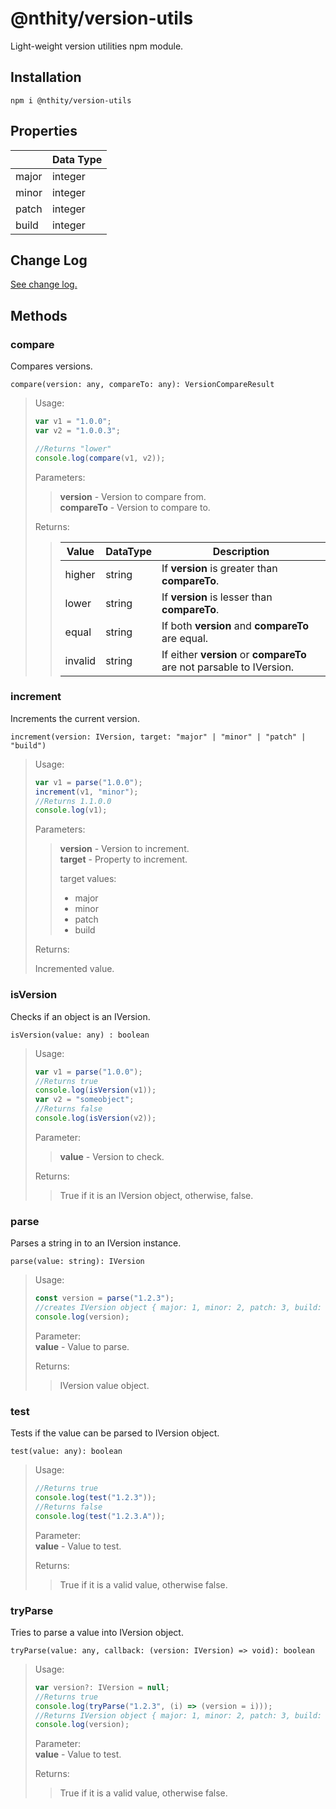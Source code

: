 # @nthity/version-utils

Light-weight version utilities npm module.

## Installation

```
npm i @nthity/version-utils
```

## Properties

|       | Data Type |
| ----- | --------- |
| major | integer   |
| minor | integer   |
| patch | integer   |
| build | integer   |

## Change Log

[See change log.](./CHANGELOG.md)

## Methods

### compare

Compares versions.

```
compare(version: any, compareTo: any): VersionCompareResult
```

> Usage:
>
> ```typescript
> var v1 = "1.0.0";
> var v2 = "1.0.0.3";
>
> //Returns "lower"
> console.log(compare(v1, v2));
> ```
>
> Parameters:
>
> > **version** - Version to compare from.  
> > **compareTo** - Version to compare to.
>
> Returns:
>
> > | Value   | DataType | Description                                                          |
> > | ------- | -------- | -------------------------------------------------------------------- |
> > | higher  | string   | If **version** is greater than **compareTo**.                        |
> > | lower   | string   | If **version** is lesser than **compareTo**.                         |
> > | equal   | string   | If both **version** and **compareTo** are equal.                     |
> > | invalid | string   | If either **version** or **compareTo** are not parsable to IVersion. |

### increment

Increments the current version.

```
increment(version: IVersion, target: "major" | "minor" | "patch" | "build")
```

> Usage:
>
> ```typescript
> var v1 = parse("1.0.0");
> increment(v1, "minor");
> //Returns 1.1.0.0
> console.log(v1);
> ```
>
> Parameters:
>
> > **version** - Version to increment.  
> > **target** - Property to increment.
> >
> > target values:
> >
> > - major
> > - minor
> > - patch
> > - build
>
> Returns:
>
> Incremented value.

### isVersion

Checks if an object is an IVersion.

```
isVersion(value: any) : boolean
```

> Usage:
>
> ```typescript
> var v1 = parse("1.0.0");
> //Returns true
> console.log(isVersion(v1));
> var v2 = "someobject";
> //Returns false
> console.log(isVersion(v2));
> ```
>
> Parameter:
>
> > **value** - Version to check.
>
> Returns:
>
> > True if it is an IVersion object, otherwise, false.

### parse

Parses a string in to an IVersion instance.

```
parse(value: string): IVersion
```

> Usage:
>
> ```typescript
> const version = parse("1.2.3");
> //creates IVersion object { major: 1, minor: 2, patch: 3, build: 0}
> console.log(version);
> ```
>
> Parameter:  
> **value** - Value to parse.
>
> Returns:
>
> > IVersion value object.

### test

Tests if the value can be parsed to IVersion object.

```
test(value: any): boolean
```

> Usage:
>
> ```typescript
> //Returns true
> console.log(test("1.2.3"));
> //Returns false
> console.log(test("1.2.3.A"));
> ```
>
> Parameter:  
> **value** - Value to test.
>
> Returns:
>
> > True if it is a valid value, otherwise false.

### tryParse

Tries to parse a value into IVersion object.

```
tryParse(value: any, callback: (version: IVersion) => void): boolean
```

> Usage:
>
> ```typescript
> var version?: IVersion = null;
> //Returns true
> console.log(tryParse("1.2.3", (i) => (version = i)));
> //Returns IVersion object { major: 1, minor: 2, patch: 3, build: 0 }
> console.log(version);
> ```
>
> Parameter:  
> **value** - Value to test.
>
> Returns:
>
> > True if it is a valid value, otherwise false.
